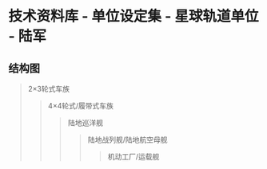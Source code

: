 #  技术资料库 - 单位设定集 - 星球轨道单位 - 陆军

## 结构图

> 2×3轮式车族
> > 4×4轮式/履带式车族
> > > 陆地巡洋舰
> > > > 陆地战列舰/陆地航空母舰
> > > >
> > > > > 机动工厂/运载舰

